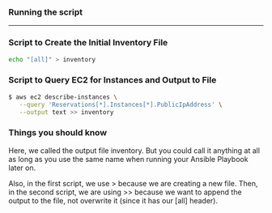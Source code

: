 ### Running the script 

<hr />

### Script to Create the Initial Inventory File

``` sh
echo "[all]" > inventory
```

### Script to Query EC2 for Instances and Output to File

``` sh
$ aws ec2 describe-instances \
   --query 'Reservations[*].Instances[*].PublicIpAddress' \
   --output text >> inventory
```

### Things you should know

Here, we called the output file inventory. But you could call it anything at all as long as you use the same name when running your Ansible Playbook later on.

Also, in the first script, we use > because we are creating a new file. Then, in the second script, we are using >> because we want to append the output to the file, not overwrite it (since it has our [all] header).
